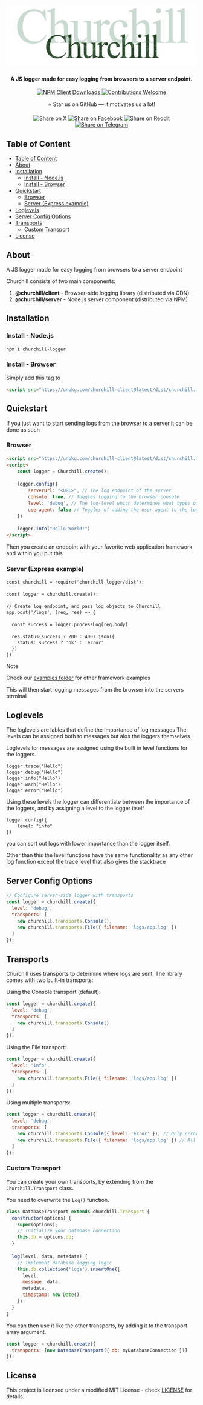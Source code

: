 <h1 align="center">
  <br>
  <img src="/docs/logo.png" alt="Churchill Logger">
</h1>
<h4 align="center">A JS logger made for easy logging from browsers to a server endpoint.</h4>

<p align="center">
    <a href="https://www.npmjs.com/package/churchill-client">
        <img src="https://img.shields.io/npm/d18m/churchill-client?label=NPM%20Installs" alt="NPM Client Downloads">
    </a>
    <a href="https://github.com/FrederikBertelsen/Churchill/issues">
        <img src="https://img.shields.io/badge/contributions-welcome-brightgreen.svg?style=flat&labelColor=gray&color=blue" alt="Contributions Welcome">
    </a>
</p>

<p align="center">
    ⭐ Star us on GitHub — it motivates us a lot!
</p>

<p align="center">
    <a href="https://x.com/intent/tweet?text=Check%20out%20this%20project%20on%20GitHub:%20https://github.com/FrederikBertelsen/Churchill%20%23OpenIDConnect%20%23Security%20%23Authentication">
        <img src="https://img.shields.io/badge/share-000000?logo=x&logoColor=white" alt="Share on X">
    </a>
    <a href="https://www.facebook.com/sharer/sharer.php?u=https://github.com/FrederikBertelsen/Churchill">
        <img src="https://img.shields.io/badge/share-1877F2?logo=facebook&logoColor=white" alt="Share on Facebook">
    </a>
    <a href="https://www.reddit.com/submit?title=Check%20out%20this%20project%20on%20GitHub:%20https://github.com/FrederikBertelsen/Churchill">
        <img src="https://img.shields.io/badge/share-FF4500?logo=reddit&logoColor=white" alt="Share on Reddit">
    </a>
    <a href="https://t.me/share/url?url=https://github.com/FrederikBertelsen/Churchill&text=Check%20out%20this%20project%20on%20GitHub">
        <img src="https://img.shields.io/badge/share-0088CC?logo=telegram&logoColor=white" alt="Share on Telegram">
    </a>
</p>

## Table of Content
- [Table of Content](#table-of-content)
- [About](#about)
- [Installation](#installation)
  - [Install - Node.js](#install---nodejs)
  - [Install - Browser](#install---browser)
- [Quickstart](#quickstart)
  - [Browser](#browser)
  - [Server (Express example)](#server-express-example)
- [Loglevels](#loglevels)
- [Server Config Options](#server-config-options)
- [Transports](#transports)
  - [Custom Transport](#custom-transport)
- [License](#license)


## About

A JS logger made for easy logging from browsers to a server endpoint

Churchill consists of two main components:
1. **@churchill/client** - Browser-side logging library (distributed via CDN)
2. **@churchill/server** - Node.js server component (distributed via NPM)

## Installation

### Install - Node.js
```bash
npm i churchill-logger
```
### Install - Browser
Simply add this tag to 
```HTML
<script src="https://unpkg.com/churchill-client@latest/dist/churchill.min.js"></script>
```


## Quickstart

If you just want to start sending logs from the browser to a server it can be done as such

### Browser
```HTML
<script src="https://unpkg.com/churchill-client@latest/dist/churchill.min.js"></script>
<script>
    const logger = Churchill.create();

    logger.config({
        serverUrl: "<URL>", // The log endpoint of the server
        console: true, // Toggles logging to the browser console
        level: 'debug', // The log-level which determines what types of logs that will be logged
        useragent: false // Toggles of adding the user agent to the log object
    })

    logger.info("Hello World!")
</script>
```

Then you create an endpoint with your favorite web application framework and within you put this
### Server (Express example)
```JS
const churchill = require('churchill-logger/dist');

const logger = churchill.create();

// Create log endpoint, and pass log objects to Churchill
app.post('/logs', (req, res) => {

  const success = logger.processLog(req.body)

  res.status(success ? 200 : 400).json({
    status: success ? 'ok' : 'error'
  })
})
```
> [!NOTE]  
> Check our [examples folder](https://github.com/FrederikBertelsen/Churchill/tree/main/examples) for other framework examples

This will then start logging messages from the browser into the servers terminal

## Loglevels
The loglevels are lables that define the importance of log messages
The levels can be assigned both to messages but alos the loggers themselves

Loglevels for messages are assigned using the built in level functions for the loggers.

```JS
logger.trace("Hello")
logger.debug("Hello")
logger.info("Hello")
logger.warn("Hello")
logger.error("Hello")
```

Using these levels the logger can differentiate between the importance of the loggers, and by assigning a level to the logger itself
```JS
logger.config({
    level: "info"
})
```
you can sort out logs with lower importance than the logger itself.

Other than this the level functions have the same functionality as any other log function except the trace level that also gives the stacktrace

## Server Config Options
```javascript
// Configure server-side logger with transports
const logger = churchill.create({
  level: 'debug',
  transports: [
    new churchill.transports.Console(),
    new churchill.transports.File({ filename: 'logs/app.log' })
  ]
});
```
## Transports
Churchill uses transports to determine where logs are sent. The library comes with two built-in transports:

Using the Console transport (default):
```javascript
const logger = churchill.create({
  level: 'debug',
  transports: [
    new churchill.transports.Console()
  ]
});
```

Using the File transport:
```javascript
const logger = churchill.create({
  level: 'info',
  transports: [
    new churchill.transports.File({ filename: 'logs/app.log' })
  ]
});
```

Using multiple transports:
```javascript
const logger = churchill.create({
  level: 'debug',
  transports: [
    new churchill.transports.Console({ level: 'error' }), // Only errors to console
    new churchill.transports.File({ filename: 'logs/app.log' }) // All logs to file
  ]
});
```

### Custom Transport
You can create your own transports, by extending from the `Churchill.Transport` class.

You need to overwrite the `Log()` function.

```javascript
class DatabaseTransport extends churchill.Transport {
  constructor(options) {
    super(options);
    // Initialize your database connection
    this.db = options.db;
  }
  
  log(level, data, metadata) {
    // Implement database logging logic
    this.db.collection('logs').insertOne({
      level,
      message: data,
      metadata,
      timestamp: new Date()
    });
  }
}
```
You can then use it like the other transports, by adding it to the transport array argument.
```javascript
const logger = churchill.create({
  transports: [new DatabaseTransport({ db: myDatabaseConnection })]
});
```

## License
This project is licensed under a modified MIT License - check [LICENSE](/LICENSE) for details.
